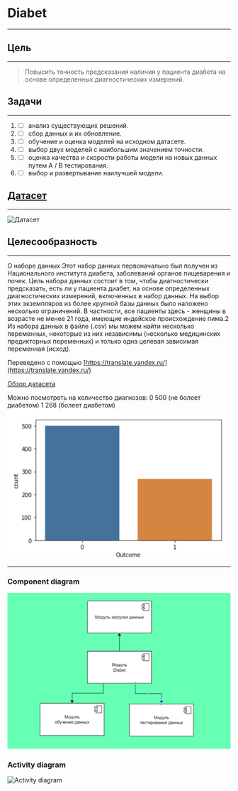 # Diabet
____
## Цель
____
> Повысить точность предсказания наличия у пациента диабета
на основе определенных диагностических измерений.
## Задачи
____
1. - [ ] анализ существующих решений.
2. - [ ] сбор данных и их обновление.
3. - [ ] обучение и оценка моделей на исходном датасете.
4. - [ ] выбор двух моделей с наибольшим значением точности.
5. - [ ] оценка качества и скорости работы модели на новых данных путем A / B тестирования.
6. - [ ] выбор и развертывание наилучшей модели.
## [Датасет](https://www.kaggle.com/datasets/akshaydattatraykhare/diabetes-dataset?select=diabetes.csv)
____
![Датасет](https://github.com/gainadir12/ahri-source-marsu/blob/master/docs/project/DIABET/img/dataset-cover.jpg)
## Целесообразность
____
О наборе данных
Этот набор данных первоначально был получен из Национального института диабета, заболеваний органов пищеварения и почек. Цель набора данных состоит в том, чтобы диагностически предсказать, есть ли у пациента диабет, на основе определенных диагностических измерений, включенных в набор данных. На выбор этих экземпляров из более крупной базы данных было наложено несколько ограничений. В частности, все пациенты здесь - женщины в возрасте не менее 21 года, имеющие индейское происхождение пима.2
Из набора данных в файле (.csv) мы можем найти несколько переменных, некоторые из них независимы (несколько медицинских предикторных переменных) и только одна целевая зависимая переменная (исход).

Переведено с помощью [https://translate.yandex.ru/](https://translate.yandex.ru/)

[Обзор датасета](https://www.kaggle.com/datasets/akshaydattatraykhare/diabetes-dataset?select=diabetes.csv)

Можно посмотреть на количество диагнозов:
0    500 (не болеет диабетом)
1    268 (болеет диабетом)<br>
![гистограммы интенсивности](./images/count_outcoms.png)

____
### Component diagram

![Component diagram](./images/Component_diagram.png)

### Activity diagram

![Activity diagram](./img/Activity_diagram.png)
